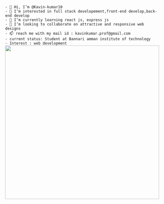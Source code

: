 <div style = "display:flex,color:blue,justify-content:center,align-items:center">
<code>
- 👋 Hi, I’m @Kavin-kumar10
- 👀 I’m interested in full stack developement,front-end develop,back-end develop
- 🌱 I’m currently learning react js, express js
- 💞️ I’m looking to collaborate on attractive and responsive web designs
- 📫 reach me with my mail id : kavinkumar.prof@gmail.com
- current status: Student at Bannari amman institute of technology
- Interest : web development 
</code>
  
 <img src = "https://r7q6w9z6.rocketcdn.me/career/wp-content/uploads/2021/10/Boy-Working-From-Home.gif" height = "500px" width = "500px">

</div>
